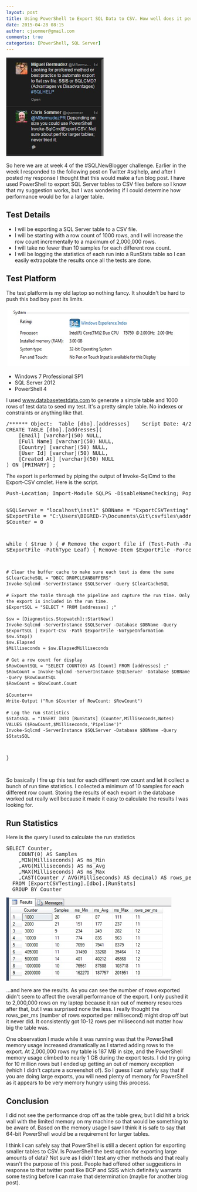 ```yaml
---
layout: post
title: Using PowerShell to Export SQL Data to CSV. How well does it perform?
date: 2015-04-28 08:15
author: cjsommer@gmail.com
comments: true
categories: [PowerShell, SQL Server]
---
```

<a href="/img/2015/04/ExportCSV-TwitterPost.jpg"><img class="alignright size-full wp-image-351" src="/img/2015/04/ExportCSV-TwitterPost.jpg" alt="ExportCSV-TwitterPost" width="266" height="269" /></a>

So here we are at week 4 of the #SQLNewBlogger challenge. Earlier in the week I responded to the following post on Twitter #sqlhelp, and after I posted my response I thought that this would make a fun blog post. I have used PowerShell to export SQL Server tables to CSV files before so I know that my suggestion works, but I was wondering if I could determine how performance would be for a larger table.
<h2>Test Details</h2>
<ul>
	<li>I will be exporting a SQL Server table to a CSV file.</li>
	<li>I will be starting with a row count of 1000 rows, and I will increase the row count incrementally to a maximum of 2,000,000 rows. </li>
	<li>I will take no fewer than 10 samples for each different row count.</li>
	<li>I will be logging the statistics of each run into a RunStats table so I can easily extrapolate the results once all the tests are done.</li>
</ul>
<h2>Test Platform</h2>
The test platform is my old laptop so nothing fancy. It shouldn't be hard to push this bad boy past its limits.

<a href="/img/2015/04/ExportCSV-TestPlatform.jpg"><img class="alignnone size-full wp-image-355" src="/img/2015/04/ExportCSV-TestPlatform.jpg" alt="ExportCSV-TestPlatform" width="560" height="163" /></a>
<ul>
	<li>Windows 7 Professional SP1</li>
	<li>SQL Server 2012</li>
	<li>PowerShell 4</li>
</ul>
I used <a href="http://www.databasetestdata.com/" target="_blank">www.databasetestdata.com</a> to generate a simple table and 1000 rows of test data to seed my test. It's a pretty simple table. No indexes or constraints or anything like that.
<pre class="theme:ssms2012 lang:tsql decode:true " title="Addresses Table">/****** Object:  Table [dbo].[addresses]    Script Date: 4/24/2015 10:07:15 PM ******/
CREATE TABLE [dbo].[addresses](
	[Email] [varchar](50) NULL,
	[Full Name] [varchar](50) NULL,
	[Country] [varchar](50) NULL,
	[User Id] [varchar](50) NULL,
	[Created At] [varchar](50) NULL
) ON [PRIMARY] ;
</pre>
The export is performed by piping the output of Invoke-SqlCmd to the Export-CSV cmdlet. Here is the script.
<pre class="lang:ps decode:true " title="Export-CSV-Testing.ps1">Push-Location; Import-Module SQLPS -DisableNameChecking; Pop-Location

$SQLServer = "localhost\inst1"
$DBName = "ExportCSVTesting"
$ExportFile = "C:\Users\BIGRED-7\Documents\Git\csvfiles\addresses.csv"
$Counter = 0

while ( $true )
{
    # Remove the export file
    if (Test-Path -Path $ExportFile -PathType Leaf) {
        Remove-Item $ExportFile -Force
    }

    # Clear the buffer cache to make sure each test is done the same
    $ClearCacheSQL = "DBCC DROPCLEANBUFFERS"
    Invoke-Sqlcmd -ServerInstance $SQLServer -Query $ClearCacheSQL

    # Export the table through the pipeline and capture the run time. Only the export is included in the run time.
    $ExportSQL = "SELECT * FROM [addresses] ;"

    $sw = [Diagnostics.Stopwatch]::StartNew()
    Invoke-Sqlcmd -ServerInstance $SQLServer -Database $DBName -Query $ExportSQL | Export-CSV -Path $ExportFile -NoTypeInformation
    $sw.Stop()
    $sw.Elapsed
    $Milliseconds = $sw.ElapsedMilliseconds

    # Get a row count for display
    $RowCountSQL = "SELECT COUNT(0) AS [Count] FROM [addresses] ;"
    $RowCount = Invoke-Sqlcmd -ServerInstance $SQLServer -Database $DBName -Query $RowCountSQL
    $RowCount = $RowCount.Count
    
    $Counter++
    Write-Output ("Run $Counter of RowCount: $RowCount")

    # Log the run statistics
    $StatsSQL = "INSERT INTO [RunStats] (Counter,Milliseconds,Notes) VALUES ($RowCount,$Milliseconds,'Pipeline')"
    Invoke-Sqlcmd -ServerInstance $SQLServer -Database $DBName -Query $StatsSQL
}

</pre>
So basically I fire up this test for each different row count and let it collect a bunch of run time statistics. I collected a minimum of 10 samples for each different row count. Storing the results of each export in the database worked out really well because it made it easy to calculate the results I was looking for.
<h2>Run Statistics</h2>
Here is the query I used to calculate the run statistics
<pre class="theme:ssms2012 lang:tsql decode:true" title="Run Statistics">SELECT Counter,
	COUNT(0) AS Samples
	,MIN(Milliseconds) AS ms_Min
	,AVG(Milliseconds) AS ms_Avg
	,MAX(Milliseconds) AS ms_Max
	,CAST(Counter / AVG(Milliseconds) AS decimal) AS rows_per_ms
  FROM [ExportCSVTesting].[dbo].[RunStats]
  GROUP BY Counter</pre>

<a href="/img/2015/04/ExportCSVStats.jpg"><img src="/img/2015/04/ExportCSVStats.jpg" alt="ExportCSVStats" width="451" height="228" class="alignright size-full wp-image-378" /></a>

...and here are the results. As you can see the number of rows exported didn't seem to affect the overall performance of the export. I only pushed it to 2,000,000 rows on my laptop because it ran out of memory resources after that, but I was surprised none the less. I really thought the rows_per_ms (number of rows exported per millisecond) might drop off but it never did. It consistently got 10-12 rows per millisecond not matter how big the table was.

One observation I made while it was running was that the PowerShell memory usage increased dramatically as I started adding rows to the export. At 2,000,000 rows my table is 187 MB in size, and the PowerShell memory usage climbed to nearly 1 GB during the export tests. I did try going for 10 million rows but I ended up getting an out of memory exception (which I didn't capture a screenshot of). So I guess I can safely say that if you are doing large exports, you will need plenty of memory for PowerShell as it appears to be very memory hungry using this process.  

<h2>Conclusion</h2>
I did not see the performance drop off as the table grew, but I did hit a brick wall with the limited memory on my machine so that would be something to be aware of. Based on the memory usage I saw I think it is safe to say that 64-bit PowerShell would be a requirement for larger tables.

I think I can safely say that PowerShell is still a decent option for exporting smaller tables to CSV. Is PowerShell the best option for exporting large amounts of data? Not sure as I didn't test any other methods and that really wasn't the purpose of this post. People had offered other suggestions in response to that twitter post like BCP and SSIS which definitely warrants some testing before I can make that determination (maybe for another blog post). 
